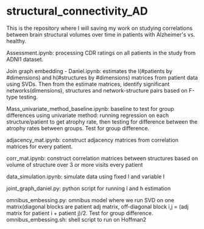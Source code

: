 # structural_connectivity_AD

This is the repository where I will saving my work on studying correlations between brain structural volumes over time in patients with Alzheimer's vs. healthy.

Assessment.ipynb: processing CDR ratings on all patients in the study from ADNI1 dataset.

Join graph embedding - Daniel.ipynb: estimates the l(#patients by #dimensions) and h(#structures by #dimensions) matrices from patient data using SVDs. Then from the estimate matrices, identify significant networks(dimensions), structures and network-structure pairs based on F-type testing.

Mass_univariate_method_baseline.ipynb: baseline to test for group differences using univariate method: running regression on each structure/patient to get atrophy rate, then testing for difference between the atrophy rates between groups. Test for group difference.

adjacency_mat.ipynb: construct adjacency matrices from correlation matrices for every patient.

corr_mat.ipynb: construct correlation matrices between structures based on volume of structure over 3 or more visits every patient

data_simulation.ipynb: simulate data using fixed l and variable l

joint_graph_daniel.py: python script for running l and h estimation

omnibus_embessing.py: omnibus model where we run SVD on one matrix(diagonal blocks are patient adj matrix, off-diagonal block i,j = (adj matrix for patient i + patient j)/2. Test for group difference.
omnibus_embessing.sh: shell script to run on Hoffman2
